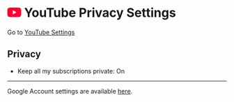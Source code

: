 # <img src="../icons/youtube.svg" width="32"> YouTube Privacy Settings

Go to [YouTube Settings](https://www.youtube.com/account)

## Privacy
- Keep all my subscriptions private: On


---


Google Account settings are available [here](https://github.com/StellarSand/privacy-settings/blob/main/Privacy%20Settings/Google-Account.md).